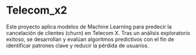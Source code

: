 # Telecom_x2
Este proyecto aplica modelos de Machine Learning para predecir la cancelación de clientes (churn) en Telecom X. Tras un análisis exploratorio exitoso, se desarrollan y evalúan algoritmos predictivos con el fin de identificar patrones clave y reducir la pérdida de usuarios.
